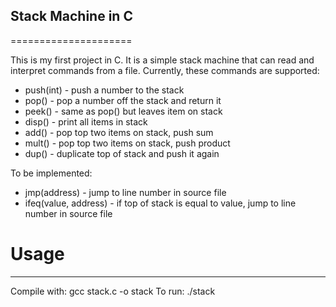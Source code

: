 ## Stack Machine in C
=====================

This is my first project in C. It is a simple stack machine that can read and interpret commands from a file.
Currently, these commands are supported:
+ push(int) - push a number to the stack
+ pop() - pop a number off the stack and return it
+ peek() - same as pop() but leaves item on stack
+ disp() - print all items in stack
+ add() - pop top two items on stack, push sum
+ mult() - pop top two items on stack, push product
+ dup() - duplicate top of stack and push it again

To be implemented:
+ jmp(address) - jump to line number in source file
+ ifeq(value, address) - if top of stack is equal to value, jump to line number in source file

# Usage
-------

Compile with: gcc stack.c -o stack
To run: ./stack <source file>
